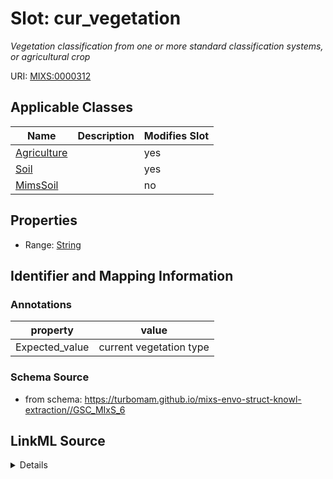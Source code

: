 # Slot: cur_vegetation


_Vegetation classification from one or more standard classification systems, or agricultural crop_



URI: [MIXS:0000312](https://w3id.org/mixs/0000312)



<!-- no inheritance hierarchy -->




## Applicable Classes

| Name | Description | Modifies Slot |
| --- | --- | --- |
[Agriculture](Agriculture.md) |  |  yes  |
[Soil](Soil.md) |  |  yes  |
[MimsSoil](MimsSoil.md) |  |  no  |







## Properties

* Range: [String](String.md)





## Identifier and Mapping Information





### Annotations

| property | value |
| --- | --- |
| Expected_value | current vegetation type |



### Schema Source


* from schema: https://turbomam.github.io/mixs-envo-struct-knowl-extraction//GSC_MIxS_6




## LinkML Source

<details>
```yaml
name: cur_vegetation
annotations:
  Expected_value:
    tag: Expected_value
    value: current vegetation type
description: Vegetation classification from one or more standard classification systems,
  or agricultural crop
title: current vegetation
notes:
- vegetation
from_schema: https://turbomam.github.io/mixs-envo-struct-knowl-extraction//GSC_MIxS_6
rank: 1000
string_serialization: '{text}'
slot_uri: MIXS:0000312
multivalued: false
alias: cur_vegetation
domain_of:
- Agriculture
- Soil
range: string

```
</details>
